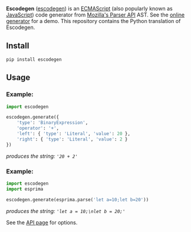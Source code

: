**Escodegen** ([escodegen](http://github.com/estools/escodegen)) is an
[ECMAScript](http://www.ecma-international.org/publications/standards/Ecma-262.htm)
(also popularly known as [JavaScript](http://en.wikipedia.org/wiki/JavaScript))
code generator from [Mozilla's Parser API](https://developer.mozilla.org/en/SpiderMonkey/Parser_API)
AST. See the [online generator](https://estools.github.io/escodegen/demo/index.html)
for a demo. This repository contains the Python translation of Escodegen.


## Install

    pip install escodegen

## Usage

### Example:
```python
import escodegen

escodegen.generate({
    'type': 'BinaryExpression',
    'operator': '+',
    'left': { 'type': 'Literal', 'value': 20 },
    'right': { 'type': 'Literal', 'value': 2 }
})
```
*produces the string: `'20 + 2'`*

### Example:
```python
import escodegen
import esprima

escodegen.generate(esprima.parse('let a=10;let b=20'))
```
*produces the string: `'let a = 10;\nlet b = 20;'`*

See the [API page](https://github.com/estools/escodegen/wiki/API) for
options.
